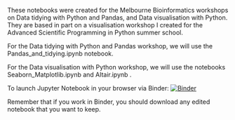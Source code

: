 
These notebooks were created for the Melbourne Bioinformatics workshops on Data tidying with Python and Pandas, and Data visualisation with Python. They are based in part on a visualisation workshop I created for the Advanced Scientific Programming in Python summer school.

For the Data tidying with Python and Pandas workshop, we will use the Pandas_and_tidying.ipynb notebook.

For the Data visualisation with Python workshop, we will use the notebooks Seaborn_Matplotlib.ipynb and Altair.ipynb .

To launch Jupyter Notebook in your browser via Binder: [![Binder](https://mybinder.org/badge.svg)](https://mybinder.org/v2/gh/claresloggett/data_tidying_and_visualisation/master)

Remember that if you work in Binder, you should download any edited notebook that you want to keep.
